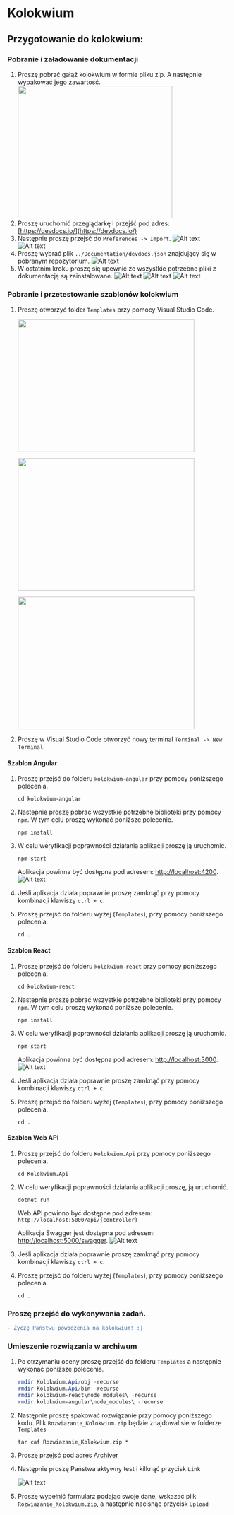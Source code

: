 # Kolokwium
## Przygotowanie do kolokwium:
### Pobranie i załadowanie dokumentacji
1) Proszę pobrać gałąź kolokwium w formie pliku zip. A następnie wypakować jego zawartość.
  <img src="Img/download_zip.png" width=350 height=300></img>
2) Proszę uruchomić przeglądarkę i przejść pod adres: [https://devdocs.io/](https://devdocs.io/)
3) Następnie proszę przejść do `Preferences -> Import`.
  ![Alt text](Img/2020_01_17_10_19_11_DevDocs_API_Documentation.png?raw=true)
  ![Alt text](Img/2020_01_17_10_20_08_Preferences_DevDocs.png?raw=true)
4) Proszę wybrać plik `../Documentation/devdocs.json` znajdujący się w pobranym repozytorium.
  ![Alt text](Img/2020_01_17_10_21_04_Otwieranie.png?raw=true)
5) W ostatnim kroku proszę się upewnić że wszystkie potrzebne pliki z dokumentacją są zainstalowane.
  ![Alt text](Img/2020_01_17_10_26_06_PSI.png?raw=true)
  ![Alt text](Img/2020_01_17_10_26_41_DevDocs_API_Documentation.png?raw=true)
  ![Alt text](Img/2020_01_17_10_28_09_Offline_DevDocs.png?raw=true)

### Pobranie i przetestowanie szablonów kolokwium
1) Proszę otworzyć folder `Templates` przy pomocy Visual Studio Code.

    <img src="Img/open_folder.png" width=400 height=300></img>

    <img src="Img/open_folder2.png" width=400 height=300></img>

    <img src="Img/open_folder3.png" width=400 height=300></img>

2) Proszę w Visual Studio Code otworzyć nowy terminal `Terminal -> New Terminal`.


#### Szablon Angular
1) Proszę przejść do folderu `kolokwium-angular` przy pomocy poniższego polecenia.

    ```
    cd kolokwium-angular
    ```
  
2) Nastepnie proszę pobrać wszystkie potrzebne biblioteki przy pomocy `npm`. W tym celu proszę wykonać poniższe polecenie.
  
    ```
    npm install
    ```
  
3) W celu weryfikacji poprawności działania aplikacji proszę ją uruchomić.
  
    ```
    npm start
    ```
  
   Aplikacja powinna być dostępna pod adresem: [http://localhost:4200](http://localhost:4200).
  ![Alt text](Img/angular_run.png?raw=true)
4) Jeśli aplikacja działa poprawnie proszę zamknąć przy pomocy kombinacji klawiszy `ctrl + c`.
5) Proszę przejść do folderu wyżej (`Templates`), przy pomocy poniższego polecenia.

    ```
    cd ..
    ```


#### Szablon React
1) Proszę przejść do folderu `kolokwium-react` przy pomocy poniższego polecenia.
  
    ```
    cd kolokwium-react
    ```
    
2) Nastepnie proszę pobrać wszystkie potrzebne biblioteki przy pomocy `npm`. W tym celu proszę wykonać poniższe polecenie.

    ```
    npm install
    ```
    
3) W celu weryfikacji poprawności działania aplikacji proszę ją uruchomić.

    ```
    npm start
    ```

   Aplikacja powinna być dostępna pod adresem: [http://localhost:3000](http://localhost:3000).
  ![Alt text](Img/react_run.png?raw=true)
4) Jeśli aplikacja działa poprawnie proszę zamknąć przy pomocy kombinacji klawiszy `ctrl + c`.
5) Proszę przejść do folderu wyżej (`Templates`), przy pomocy poniższego polecenia.

    ```
    cd ..
    ```


#### Szablon Web API
1) Proszę przejść do folderu `Kolokwium.Api` przy pomocy poniższego polecenia.

    ```
    cd Kolokwium.Api
    ```
  
2) W celu weryfikacji poprawności działania aplikacji proszę, ją uruchomić.

    ```
    dotnet run
    ```
  
   Web API powinno być dostępne pod adresem: `http://localhost:5000/api/{controller}` 
   
   Aplikacja Swagger jest dostępna pod adresem: [http://localhost:5000/swagger](http://localhost:5000/swagger).
  ![Alt text](Img/swagger.png?raw=true)
  
4) Jeśli aplikacja działa poprawnie proszę zamknąć przy pomocy kombinacji klawiszy `ctrl + c`.
5) Proszę przejść do folderu wyżej (`Templates`), przy pomocy poniższego polecenia.

    ```
    cd ..
    ```

### Proszę przejść do wykonywania zadań.

```diff
- Życzę Państwu powodzenia na kolokwium! :)
```
### Umieszenie rozwiązania w archiwum
1)  Po otrzymaniu oceny proszę przejść do folderu `Templates` a następnie wykonać poniższe polecenia.
    ```powershell
    rmdir Kolokwium.Api/obj -recurse
    rmdir Kolokwium.Api/bin -recurse
    rmdir kolokwium-react\node_modules\ -recurse
    rmdir kolokwium-angular\node_modules\ -recurse
    
    ```
2)  Następnie proszę spakować rozwiązanie przy pomocy poniższego kodu. Plik `Rozwiazanie_Kolokwium.zip` będzie znajdował sie w folderze `Templates`

    ```
    tar caf Rozwiazanie_Kolokwium.zip * 
    
    ```
    
3)  Proszę przejść pod adres [Archiver](http://ik2a.kik.pcz.czest.pl/archiver/TestArchive/Index)
4)  Następnie proszę Państwa aktywny test i kilknąć przycisk `Link`

    ![Alt text](Img/ArchiverUpload1.png?raw=true)
    
5)  Proszę wypełnić formularz podając swoje dane, wskazać plik `Rozwiazanie_Kolokwium.zip`, a następnie nacisnąc przycisk `Upload`
